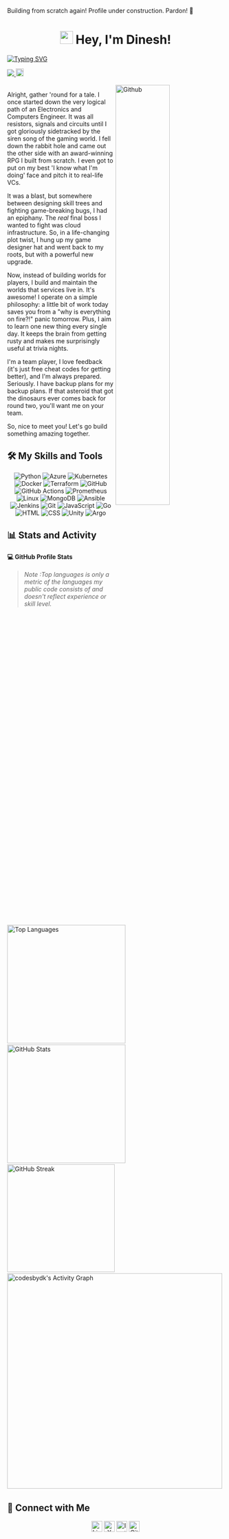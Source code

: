 <!--## Hi there 👋

**codesbydk/codesbydk** is a ✨ _special_ ✨ repository because its `README.md` (this file) appears on your GitHub profile.

Here are some ideas to get you started:

- 🔭 I’m currently working on ...
- 🌱 I’m currently learning ...
- 👯 I’m looking to collaborate on ...
- 🤔 I’m looking for help with ...
- 💬 Ask me about ...
- 📫 How to reach me: ...
- 😄 Pronouns: ...
- ⚡ Fun fact: ...
-->

Building from scratch again! Profile under construction. Pardon! 🙂


<h1 align="center">
<img src="https://raw.githubusercontent.com/MartinHeinz/MartinHeinz/master/wave.gif" width="30px">
Hey, I'm Dinesh!
</h1>

<!-- Typing SVG by DenverCoder1 - https://readme-typing-svg.demolab.com/demo/ -->
<p aligin="center">
<a href="#hi-there-"><img src="https://readme-typing-svg.demolab.com?font=Fira+Code&weight=600&pause=1000&center=true&width=600&height=60&lines=DevOps+Engineer+with+2%2B+Yrs+Exp;Budding+MLOPS+Enthusiast;avid+Learner+and+Content+Creator" alt="Typing SVG" /></a>
</p>

<a href="#">
<img src="https://komarev.com/ghpvc/?username=codesbydk&color=dc143c&style=plastic">
</a>
<a href="https://dineshkumar.blog">
<img height="18px" src="https://img.shields.io/badge/Portfolio-0077B5?style=for-the-badge&logo=ko-fi&logoColor=white" alt="Portfolio">
</a>
<br></br>

<img width="50%" align="right" alt="Github" src="https://user-images.githubusercontent.com/60788180/131893851-b24002a3-72be-40cf-a179-7cbdff89b087.gif" />

Alright, gather 'round for a tale. I once started down the very logical path of an Electronics and Computers Engineer. It was all resistors, signals and circuits until I got gloriously sidetracked by the siren song of the gaming world. I fell down the rabbit hole and came out the other side with an award-winning RPG I built from scratch. I even got to put on my best 'I know what I'm doing' face and pitch it to real-life VCs.

It was a blast, but somewhere between designing skill trees and fighting game-breaking bugs, I had an epiphany. The *real* final boss I wanted to fight was cloud infrastructure. So, in a life-changing plot twist, I hung up my game designer hat and went back to my roots, but with a powerful new upgrade.

Now, instead of building worlds for players, I build and maintain the worlds that services live in. It's awesome! I operate on a simple philosophy: a little bit of work today saves you from a "why is everything on fire?!" panic tomorrow. Plus, I aim to learn one new thing every single day. It keeps the brain from getting rusty and makes me surprisingly useful at trivia nights.

I'm a team player, I love feedback (it's just free cheat codes for getting better), and I'm always prepared. Seriously. I have backup plans for my backup plans. If that asteroid that got the dinosaurs ever comes back for round two, you'll want me on your team.

So, nice to meet you! Let's go build something amazing together.


## 🛠️ My Skills and Tools
<!-- You can find more icons at https://skillicons.dev -->
<p align="center">

<img src="https://skillicons.dev/icons?i=python" alt="Python" />
<img src="https://skillicons.dev/icons?i=azure" alt="Azure" />
<img src="https://skillicons.dev/icons?i=kubernetes" alt="Kubernetes" />
<img src="https://skillicons.dev/icons?i=docker" alt="Docker" />
<img src="https://skillicons.dev/icons?i=terraform" alt="Terraform" />
<img src="https://skillicons.dev/icons?i=github" alt="GitHub" />
<img src="https://skillicons.dev/icons?i=githubactions" alt="GitHub Actions" />
<img src="https://skillicons.dev/icons?i=prometheus" alt="Prometheus" />
<img src="https://skillicons.dev/icons?i=linux" alt="Linux" />
<img src="https://skillicons.dev/icons?i=mongodb" alt="MongoDB" />
<img src="https://skillicons.dev/icons?i=ansible" alt="Ansible" />
<img src="https://skillicons.dev/icons?i=jenkins" alt="Jenkins" />
<img src="https://skillicons.dev/icons?i=git" alt="Git" />
<img src="https://skillicons.dev/icons?i=js" alt="JavaScript" />
<img src="https://skillicons.dev/icons?i=go" alt="Go" />
<img src="https://skillicons.dev/icons?i=html" alt="HTML" />
<img src="https://skillicons.dev/icons?i=css" alt="CSS" />
<img src="https://skillicons.dev/icons?i=unity" alt="Unity" />
<img src="https://skillicons.dev/icons?i=argo" alt="Argo" />
</p>

## 📊 Stats and Activity

#### 💻 GitHub Profile Stats

> *Note :Top languages is only a metric of the languages my public code consists of and doesn't reflect experience or skill level.*
<!--
Replace YOUR-USERNAME with your GitHub username.
-->
<p align="left">
<img src="https://github-readme-stats.vercel.app/api/top-langs/?username=codesbydk&layout=compact&theme=radical" width="275px" alt="Top Languages"/>
&nbsp;
<img src="https://github-readme-stats.vercel.app/api?username=codesbydk&show_icons=true&theme=radical" width="275px" alt="GitHub Stats"/>
&nbsp;
<img src="https://github-readme-streak-stats.herokuapp.com/?user=codesbydk&theme=radical" width="250px" alt="GitHub Streak"/>
&nbsp;
<img alt="codesbydk's Activity Graph" src="https://github-readme-activity-graph.vercel.app/graph/?username=codesbydk&bg_color=1F222E&color=F8D866&line=F85D7F&point=FFFFFF&hide_border=true" width="500px"/>&nbsp;
</p>



## 🤝 Connect with Me
<!-- Replace the '#' with your actual social media links -->
<!--<p align="center">
<a href="https://www.linkedin.com/in/dinesh-1866/">
<img src="https://img.shields.io/badge/LinkedIn-0077B5?style=for-the-badge&logo=linkedin&logoColor=white" alt="LinkedIn">
</a>
&nbsp;
<a href="https://x.com/Dineshkumar_S99">
<img src="https://img.shields.io/badge/twitter-1DA1F2?style=for-the-badge&logo=x&logoColor=white" alt="Twitter">
</a>
&nbsp;
<a href="https://dineshkumar.blog">
<img src="https://img.shields.io/badge/Portfolio-255E63?style=for-the-badge&logo=ko-fi&logoColor=white" alt="Portfolio">
<a href="#">
<img src="https://img.shields.io/badge/Instagram-gold?style=for-the-badge&logo=instagram&logoColor=orange" alt="Instagram">
</a>
</p>
-->


<p align="center">
<a href="https://www.linkedin.com/in/dinesh-1866/"><img src="https://skillicons.dev/icons?i=linkedin" width="25px" alt="LinkedIn"/></a>
<a href="https://x.com/insightsbydk"><img src="https://skillicons.dev/icons?i=twitter" width="25px" alt="X"/></a>
<a href="https://dineshkumar.blog"><img src="https://skillicons.dev/icons?i=instagram" width="25px" alt="Instagram"/></a>
<a href="https://github.com/codesbydk"><img src="https://skillicons.dev/icons?i=github" width="25px" alt="Github"/></a>
</p>




<!--
## 📘 My Top Open Source Contributions
  <!-- Repo info cards - https://github.com/anuraghazra/github-readme-stats -->
  <!-- Small repo cards (fork) - https://github.com/DenverCoder1/github-readme-stats -->
  <!--<p align="left">
    <a href="https://github.com/DenverCoder1/readme-typing-svg"><img width="278" src="https://denvercoder1-github-readme-stats.vercel.app/api/pin/?username=DenverCoder1&repo=readme-typing-svg&theme=react&bg_color=1F222E&title_color=F85D7F&hide_border=true&icon_color=F8D866&show_icons=false" alt="readme-typing-svg"></a>
  </p>
  <a href="https://github.com/DenverCoder1?tab=repositories&sort=stargazers"><img alt="All Repositories" title="All Repositories" src="https://custom-icon-badges.demolab.com/badge/-Click%20Here%20For%20All%20My%20Repos-1F222E?style=for-the-badge&logoColor=white&logo=repo"/></a>
-->
